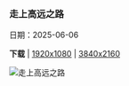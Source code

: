 ### 走上高远之路

日期：2025-06-06

**下载**  |  [1920x1080](https://cn.bing.com/th?id=OHR.PacificCrestTrail_ZH-CN9582395021_1920x1080.jpg)  |  [3840x2160](https://cn.bing.com/th?id=OHR.PacificCrestTrail_ZH-CN9582395021_UHD.jpg)

![走上高远之路](https://cn.bing.com/th?id=OHR.PacificCrestTrail_ZH-CN9582395021_1920x1080.jpg "松山顶峰, 洛杉矶国家森林公园, 加利福尼亚州, 美国 (© Matthew Kuhns/TANDEM Stills + Motion)")

